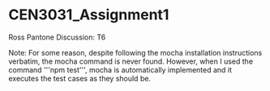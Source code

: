 # CEN3031_Assignment1

Ross Pantone
Discussion: T6

Note: For some reason, despite following the mocha installation instructions verbatim, the mocha command is never found. However, when I used the command '''npm test''', mocha is automatically implemented and it executes the test cases as they should be.
